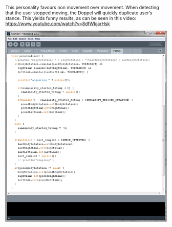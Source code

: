 This personality favours non movement over movement. When detecting that the user stopped moving, the Doppel will quickly duplicate user’s stance. This yields funny results, as can be seen in this video:
https://www.youtube.com/watch?v=8dfWkjarHsk 

![Example Image](../project_images/doppelganger-patrick-code-snapshot.png?raw=true "Example Image")
